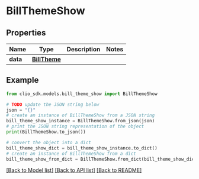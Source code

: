 # BillThemeShow


## Properties

Name | Type | Description | Notes
------------ | ------------- | ------------- | -------------
**data** | [**BillTheme**](BillTheme.md) |  | 

## Example

```python
from clio_sdk.models.bill_theme_show import BillThemeShow

# TODO update the JSON string below
json = "{}"
# create an instance of BillThemeShow from a JSON string
bill_theme_show_instance = BillThemeShow.from_json(json)
# print the JSON string representation of the object
print(BillThemeShow.to_json())

# convert the object into a dict
bill_theme_show_dict = bill_theme_show_instance.to_dict()
# create an instance of BillThemeShow from a dict
bill_theme_show_from_dict = BillThemeShow.from_dict(bill_theme_show_dict)
```
[[Back to Model list]](../README.md#documentation-for-models) [[Back to API list]](../README.md#documentation-for-api-endpoints) [[Back to README]](../README.md)



